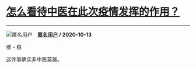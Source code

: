 # [怎么看待中医在此次疫情发挥的作用？](https://www.zhihu.com/answer/1521078151)

----------------------------------------------------------------

![匿名用户](https://pic2.zhimg.com/aadd7b895.jpg?source=1940ef5c "匿名用户")&emsp;**[匿名用户](https://www.zhihu.com/people/) / 2020-10-13**

维 - 稳

这件事确实非中医莫属。



